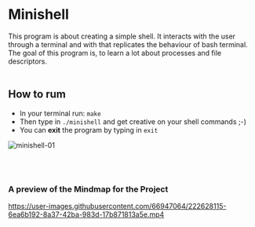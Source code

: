 # Minishell 
This program is about creating a simple shell. It interacts with the user through a terminal and with that replicates the behaviour of bash terminal. <br>
The goal of this program is, to learn a lot about processes and file descriptors. <br> <br>

## How to rum
* In your terminal run: ```make```
* Then type in ```./minishell``` and get creative on your shell commands ;-)
* You can **exit** the program by typing in ```exit```

![minishell-01](https://github.com/RanniSch/minishell/assets/104382315/0edd627c-7eeb-4a7d-a3ca-dfbabeb0489a)

<br> <br>
### A preview of the Mindmap for the Project

https://user-images.githubusercontent.com/66947064/222628115-6ea6b192-8a37-42ba-983d-17b871813a5e.mp4
